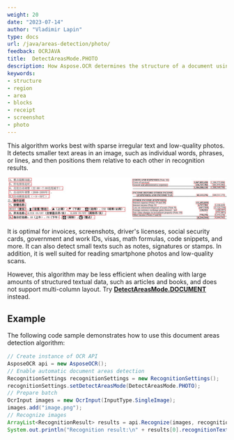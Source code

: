 ```yaml
---
weight: 20
date: "2023-07-14"
author: "Vladimir Lapin"
type: docs
url: /java/areas-detection/photo/
feedback: OCRJAVA
title:  DetectAreasMode.PHOTO
description: How Aspose.OCR determines the structure of a document using the DetectAreasMode.PHOTO algorithm.
keywords:
- structure
- region
- area
- blocks
- receipt
- screenshot
- photo
---
```


This algorithm works best with sparse irregular text and low-quality photos. It detects smaller text areas in an image, such as individual words, phrases, or lines, and then positions them relative to each other in recognition results.

![DetectAreasMode.PHOTO algorithm](taa.png)

It is optimal for invoices, screenshots, driver's licenses, social security cards, government and work IDs, visas, math formulas, code snippets, and more. It can also detect small texts such as notes, signatures or stamps. In addition, it is well suited for reading smartphone photos and low-quality scans.

However, this algorithm may be less efficient when dealing with large amounts of structured textual data, such as articles and books, and does not support multi-column layout. Try [**DetectAreasMode.DOCUMENT**](/ocr/java/areas-detection/document/) instead.

## Example

The following code sample demonstrates how to use this document areas detection algorithm:

```java
// Create instance of OCR API
AsposeOCR api = new AsposeOCR();
// Enable automatic document areas detection
RecognitionSettings recognitionSettings = new RecognitionSettings();
recognitionSettings.setDetectAreasMode(DetectAreasMode.PHOTO);
// Prepare batch
OcrInput images = new OcrInput(InputType.SingleImage);
images.add("image.png");
// Recognize images
ArrayList<RecognitionResult> results = api.Recognize(images, recognitionSettings);
System.out.println("Recognition result:\n" + results[0].recognitionText + "\n\n");
```
